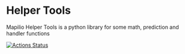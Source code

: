 # Helper Tools

Mapilio Helper Tools is a python library for some math, prediction and handler functions

[![Actions Status](https://github.com/mapilio/helper-tools/workflows/main/badge.svg)](https://github.com/mapilio/helper-tools/actions)
